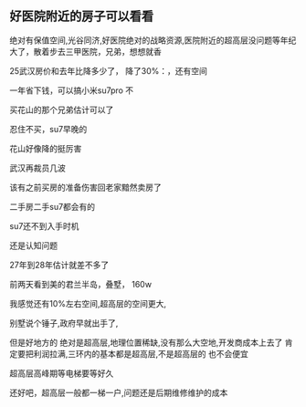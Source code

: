 ## 好医院附近的房子可以看看
绝对有保值空间,光谷同济,好医院绝对的战略资源,医院附近的超高层没问题等年纪大了，散着步去三甲医院，兄弟，想想就香


25武汉房价和去年比降多少了，
降了30%：，还有空间

一年省下钱，可以搞小米su7pro 不

买花山的那个兄弟估计可以了


忍住不买，su7早晚的

花山好像降的挺厉害


武汉再裁员几波


该有之前买房的准备伤害回老家黯然卖房了


二手房二手su7都会有的

su7还不到入手时机


还是认知问题

27年到28年估计就差不多了

前两天看到美的君兰半岛，叠墅， 160w


我感觉还有10%左右空间,超高层的空间更大,

别墅说个锤子,政府早就出手了,


但是好地方的 绝对是超高层,地理位置稀缺,没有那么大空地,开发商成本上去了 肯定要把利润拉满,三环内的基本都是超高层,不是超高层的  也不会便宜


超高层高峰期等电梯要等好久

还好吧，超高层一般都一梯一户,问题还是后期维修维护的成本


